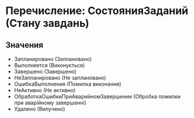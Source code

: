 ﻿# Перечисление: СостоянияЗаданий (Стану завдань)

## Значения

- Запланировано (Заплановано)
- Выполняется (Виконується)
- Завершено (Завершено)
- НеЗапланировано (Не заплановано)
- ОшибкаВыполнения (Помилка виконання)
- НеАктивно (Не активно)
- ОбработкаОшибкиПриАварийномЗавершении (Обробка помилки при аварійному завершенні)
- Удалено (Вилучено)

